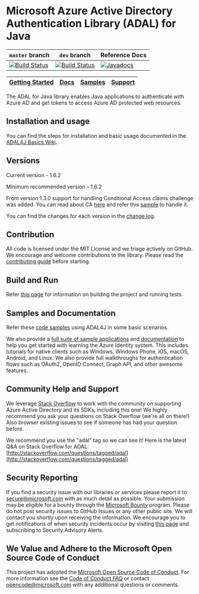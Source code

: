 # Microsoft Azure Active Directory Authentication Library (ADAL) for Java

`master` branch    | `dev` branch    | Reference Docs
--------------------|-----------------|---------------
[![Build Status](https://identitydivision.visualstudio.com/_apis/public/build/definitions/a7934fdd-dcde-4492-a406-7fad6ac00e17/591/badge?branchName=master)](https://identitydivision.visualstudio.com/IDDP/IDDP%20Team/_build/index?definitionId=591) | [![Build Status](https://identitydivision.visualstudio.com/_apis/public/build/definitions/a7934fdd-dcde-4492-a406-7fad6ac00e17/591/badge?branchName=dev)](https://identitydivision.visualstudio.com/IDDP/IDDP%20Team/_build/index?definitionId=591) | [![Javadocs](http://javadoc.io/badge/com.microsoft.azure/adal4j.svg)](http://javadoc.io/doc/com.microsoft.azure/adal4j)

|[Getting Started](https://github.com/AzureAD/azure-activedirectory-library-for-java/wiki)| [Docs](https://aka.ms/aaddev)| [Samples](https://github.com/AzureAD/azure-activedirectory-library-for-java/wiki/Code-samples)| [Support](README.md#community-help-and-support)
| --- | --- | --- | --- |

The ADAL for Java library enables Java applications to authenticate with Azure AD and get tokens to access Azure AD protected web resources.


## Installation and usage

You can find the steps for installation and basic usage documented in the [ADAL4J Basics Wiki](https://github.com/AzureAD/azure-activedirectory-library-for-java/wiki/ADAL4J-Basics).

## Versions
Current version - 1.6.2

Minimum recommended version - 1.6.2

From version 1.3.0 support for handling Conditional Access claims challenge was added. You can read about CA [here](https://go.microsoft.com/fwlink/?linkid=855860) and refer this [sample](https://github.com/AzureAD/azure-activedirectory-library-for-java/tree/dev/src/samples/web-app-samples-for-adal4j) to handle it.

You can find the changes for each version in the [change log](https://github.com/AzureAD/azure-activedirectory-library-for-java/blob/master/changelog.txt).

## Contribution
All code is licensed under the MIT License and we triage actively on GitHub. We encourage and welcome contributions to the library. Please read the [contributing guide](./contributing.md) before starting.

## Build and Run

Refer [this page](https://github.com/AzureAD/azure-activedirectory-library-for-java/wiki/Maven) for information on building the project and running tests.

## Samples and Documentation

Refer these [code samples](https://github.com/AzureAD/azure-activedirectory-library-for-java/wiki/Code-samples) using ADAL4J in some basic scenarios.

We also provide a [full suite of sample applications](https://github.com/Azure-Samples) and [documentation](https://aka.ms/aaddev) to help you get started with learning the Azure Identity system. This includes tutorials for native clients such as Windows, Windows Phone, iOS, macOS, Android, and Linux. We also provide full walkthroughs for authentication flows such as OAuth2, OpenID Connect, Graph API, and other awesome features.

## Community Help and Support

We leverage [Stack Overflow](http://stackoverflow.com/) to work with the community on supporting Azure Active Directory and its SDKs, including this one! We highly recommend you ask your questions on Stack Overflow (we're all on there!) Also browser existing issues to see if someone has had your question before.

We recommend you use the "adal" tag so we can see it! Here is the latest Q&A on Stack Overflow for ADAL: [http://stackoverflow.com/questions/tagged/adal](http://stackoverflow.com/questions/tagged/adal)

## Security Reporting

If you find a security issue with our libraries or services please report it to [secure@microsoft.com](mailto:secure@microsoft.com) with as much detail as possible. Your submission may be eligible for a bounty through the [Microsoft Bounty](http://aka.ms/bugbounty) program. Please do not post security issues to GitHub Issues or any other public site. We will contact you shortly upon receiving the information. We encourage you to get notifications of when security incidents occur by visiting [this page](https://technet.microsoft.com/en-us/security/dd252948) and subscribing to Security Advisory Alerts.

## We Value and Adhere to the Microsoft Open Source Code of Conduct

This project has adopted the [Microsoft Open Source Code of Conduct](https://opensource.microsoft.com/codeofconduct/). For more information see the [Code of Conduct FAQ](https://opensource.microsoft.com/codeofconduct/faq/) or contact [opencode@microsoft.com](mailto:opencode@microsoft.com) with any additional questions or comments.